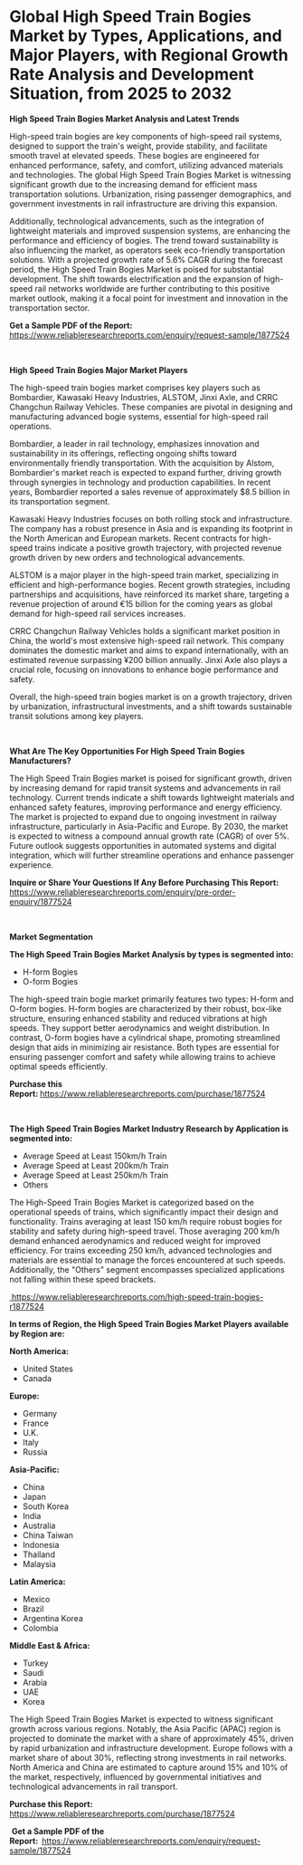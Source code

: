 <p><h1>Global High Speed Train Bogies Market by Types, Applications, and Major Players, with Regional Growth Rate Analysis and Development Situation, from 2025 to 2032</h1></p><p><strong>High Speed Train Bogies Market Analysis and Latest Trends</strong></p>
<p><p>High-speed train bogies are key components of high-speed rail systems, designed to support the train's weight, provide stability, and facilitate smooth travel at elevated speeds. These bogies are engineered for enhanced performance, safety, and comfort, utilizing advanced materials and technologies. The global High Speed Train Bogies Market is witnessing significant growth due to the increasing demand for efficient mass transportation solutions. Urbanization, rising passenger demographics, and government investments in rail infrastructure are driving this expansion.</p><p>Additionally, technological advancements, such as the integration of lightweight materials and improved suspension systems, are enhancing the performance and efficiency of bogies. The trend toward sustainability is also influencing the market, as operators seek eco-friendly transportation solutions. With a projected growth rate of 5.6% CAGR during the forecast period, the High Speed Train Bogies Market is poised for substantial development. The shift towards electrification and the expansion of high-speed rail networks worldwide are further contributing to this positive market outlook, making it a focal point for investment and innovation in the transportation sector.</p></p>
<p><strong>Get a Sample PDF of the Report:&nbsp;</strong> <a href="https://www.reliableresearchreports.com/enquiry/request-sample/1877524?utm_campaign=2239&utm_medium=2&utm_source=Github&utm_content=ia&utm_term=12042025&utm_id=high-speed-train-bogies">https://www.reliableresearchreports.com/enquiry/request-sample/1877524</a></p>
<p>&nbsp;</p>
<p><strong>High Speed Train Bogies Major Market Players</strong></p>
<p><p>The high-speed train bogies market comprises key players such as Bombardier, Kawasaki Heavy Industries, ALSTOM, Jinxi Axle, and CRRC Changchun Railway Vehicles. These companies are pivotal in designing and manufacturing advanced bogie systems, essential for high-speed rail operations.</p><p>Bombardier, a leader in rail technology, emphasizes innovation and sustainability in its offerings, reflecting ongoing shifts toward environmentally friendly transportation. With the acquisition by Alstom, Bombardier's market reach is expected to expand further, driving growth through synergies in technology and production capabilities. In recent years, Bombardier reported a sales revenue of approximately $8.5 billion in its transportation segment.</p><p>Kawasaki Heavy Industries focuses on both rolling stock and infrastructure. The company has a robust presence in Asia and is expanding its footprint in the North American and European markets. Recent contracts for high-speed trains indicate a positive growth trajectory, with projected revenue growth driven by new orders and technological advancements.</p><p>ALSTOM is a major player in the high-speed train market, specializing in efficient and high-performance bogies. Recent growth strategies, including partnerships and acquisitions, have reinforced its market share, targeting a revenue projection of around €15 billion for the coming years as global demand for high-speed rail services increases.</p><p>CRRC Changchun Railway Vehicles holds a significant market position in China, the world's most extensive high-speed rail network. This company dominates the domestic market and aims to expand internationally, with an estimated revenue surpassing ¥200 billion annually. Jinxi Axle also plays a crucial role, focusing on innovations to enhance bogie performance and safety.</p><p>Overall, the high-speed train bogies market is on a growth trajectory, driven by urbanization, infrastructural investments, and a shift towards sustainable transit solutions among key players.</p></p>
<p>&nbsp;</p>
<p><strong>What Are The Key Opportunities For High Speed Train Bogies Manufacturers?</strong></p>
<p><p>The High Speed Train Bogies market is poised for significant growth, driven by increasing demand for rapid transit systems and advancements in rail technology. Current trends indicate a shift towards lightweight materials and enhanced safety features, improving performance and energy efficiency. The market is projected to expand due to ongoing investment in railway infrastructure, particularly in Asia-Pacific and Europe. By 2030, the market is expected to witness a compound annual growth rate (CAGR) of over 5%. Future outlook suggests opportunities in automated systems and digital integration, which will further streamline operations and enhance passenger experience.</p></p>
<p><strong>Inquire or Share Your Questions If Any Before Purchasing This Report:</strong> <a href="https://www.reliableresearchreports.com/enquiry/pre-order-enquiry/1877524?utm_campaign=2239&utm_medium=2&utm_source=Github&utm_content=ia&utm_term=12042025&utm_id=high-speed-train-bogies">https://www.reliableresearchreports.com/enquiry/pre-order-enquiry/1877524</a></p>
<p>&nbsp;</p>
<p><strong>Market Segmentation</strong></p>
<p><strong>The High Speed Train Bogies Market Analysis by types is segmented into:</strong></p>
<p><ul><li>H-form Bogies</li><li>O-form Bogies</li></ul></p>
<p><p>The high-speed train bogie market primarily features two types: H-form and O-form bogies. H-form bogies are characterized by their robust, box-like structure, ensuring enhanced stability and reduced vibrations at high speeds. They support better aerodynamics and weight distribution. In contrast, O-form bogies have a cylindrical shape, promoting streamlined design that aids in minimizing air resistance. Both types are essential for ensuring passenger comfort and safety while allowing trains to achieve optimal speeds efficiently.</p></p>
<p><strong>Purchase this Report:&nbsp;</strong><a href="https://www.reliableresearchreports.com/purchase/1877524?utm_campaign=2239&utm_medium=2&utm_source=Github&utm_content=ia&utm_term=12042025&utm_id=high-speed-train-bogies">https://www.reliableresearchreports.com/purchase/1877524</a></p>
<p>&nbsp;</p>
<p><strong>The High Speed Train Bogies Market Industry Research by Application is segmented into:</strong></p>
<p><ul><li>Average Speed at Least 150km/h Train</li><li>Average Speed at Least 200km/h Train</li><li>Average Speed at Least 250km/h Train</li><li>Others</li></ul></p>
<p><p>The High-Speed Train Bogies Market is categorized based on the operational speeds of trains, which significantly impact their design and functionality. Trains averaging at least 150 km/h require robust bogies for stability and safety during high-speed travel. Those averaging 200 km/h demand enhanced aerodynamics and reduced weight for improved efficiency. For trains exceeding 250 km/h, advanced technologies and materials are essential to manage the forces encountered at such speeds. Additionally, the "Others" segment encompasses specialized applications not falling within these speed brackets.</p></p>
<p><a href="https://www.reliableresearchreports.com/high-speed-train-bogies-r1877524?utm_campaign=2239&utm_medium=2&utm_source=Github&utm_content=ia&utm_term=12042025&utm_id=high-speed-train-bogies">&nbsp;https://www.reliableresearchreports.com/high-speed-train-bogies-r1877524</a></p>
<p><strong>In terms of Region, the High Speed Train Bogies Market Players available by Region are:</strong></p>
<p>
    <p> <strong> North America: </strong>
        <ul>
            <li>United States</li>
            <li>Canada</li>
        </ul>
        </p> 
    <p> <strong> Europe: </strong>
        <ul>
            <li>Germany</li>
            <li>France</li>
            <li>U.K.</li>
            <li>Italy</li>
            <li>Russia</li>
        </ul>
        </p> 
    <p> <strong> Asia-Pacific: </strong>
        <ul>
            <li>China</li>
            <li>Japan</li>
            <li>South Korea</li>
            <li>India</li>
            <li>Australia</li>
            <li>China Taiwan</li>
            <li>Indonesia</li>
            <li>Thailand</li>
            <li>Malaysia</li>
        </ul>
        </p> 
    <p> <strong> Latin America: </strong>
        <ul>
            <li>Mexico</li>
            <li>Brazil</li>
            <li>Argentina Korea</li>
            <li>Colombia</li>
        </ul>
        </p> 
    <p> <strong> Middle East & Africa: </strong>
        <ul>
            <li>Turkey</li>
            <li>Saudi</li>
            <li>Arabia</li>
            <li>UAE</li>
            <li>Korea</li>
        </ul>
    </p>
    </p>
<p><p>The High Speed Train Bogies Market is expected to witness significant growth across various regions. Notably, the Asia Pacific (APAC) region is projected to dominate the market with a share of approximately 45%, driven by rapid urbanization and infrastructure development. Europe follows with a market share of about 30%, reflecting strong investments in rail networks. North America and China are estimated to capture around 15% and 10% of the market, respectively, influenced by governmental initiatives and technological advancements in rail transport.</p></p>
<p><strong>Purchase this Report: </strong><a href="https://www.reliableresearchreports.com/purchase/1877524?utm_campaign=2239&utm_medium=2&utm_source=Github&utm_content=ia&utm_term=12042025&utm_id=high-speed-train-bogies">https://www.reliableresearchreports.com/purchase/1877524</a></p>
<p>&nbsp;<strong>Get a Sample PDF of the Report:&nbsp;&nbsp;</strong><a href="https://www.reliableresearchreports.com/enquiry/request-sample/1877524?utm_campaign=2239&utm_medium=2&utm_source=Github&utm_content=ia&utm_term=12042025&utm_id=high-speed-train-bogies">https://www.reliableresearchreports.com/enquiry/request-sample/1877524</a></p>
<p><strong></strong></p>
<p><p></p><p></p><p></p></p>